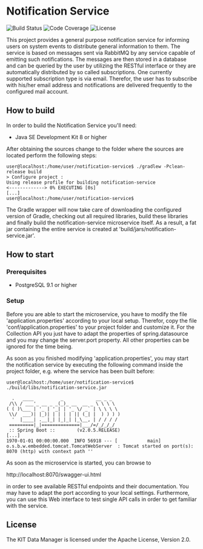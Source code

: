 # Notification Service

![Build Status](https://img.shields.io/travis/kit-data-manager/notification-service.svg)
![Code Coverage](https://img.shields.io/coveralls/github/kit-data-manager/notification-service.svg)
![License](https://img.shields.io/github/license/kit-data-manager/notification-service.svg)

This project provides a general purpose notification service for informing users on system events to distribute general information to them. The service is based
on messages sent via RabbitMQ by any service capable of emitting such notifications. The messages are then stored in a database and can be queried by the user 
by utilizing the RESTful interface or they are automatically distributed by so called subscriptions. One currently supported subscription type is via email. Therefor,
the user has to subscribe with his/her email address and notifications are delivered frequently to the configured mail account.

## How to build

In order to build the Notification Service you'll need:

* Java SE Development Kit 8 or higher

After obtaining the sources change to the folder where the sources are located perform the following steps:

```
user@localhost:/home/user/notification-service$ ./gradlew -Pclean-release build
> Configure project :
Using release profile for building notification-service
<-------------> 0% EXECUTING [0s]
[...]
user@localhost:/home/user/notification-service$
```

The Gradle wrapper will now take care of downloading the configured version of Gradle, checking out all required libraries, build these
libraries and finally build the notification-service microservice itself. As a result, a fat jar containing the entire service is created at 'build/jars/notification-service.jar'.

## How to start

### Prerequisites

* PostgreSQL 9.1 or higher

### Setup
Before you are able to start the microservice, you have to modify the file 'application.properties' according to your local setup. 
Therefor, copy the file 'conf/application.properties' to your project folder and customize it. For the Collection API you just have to adapt the properties of 
spring.datasource and you may change the server.port property. All other properties can be ignored for the time being.

As soon as you finished modifying 'application.properties', you may start the notification service by executing the following command inside the project folder, 
e.g. where the service has been built before:

```
user@localhost:/home/user/notification-service$ ./build/libs/notification-service.jar

  .   ____          _            __ _ _
 /\\ / ___'_ __ _ _(_)_ __  __ _ \ \ \ \
( ( )\___ | '_ | '_| | '_ \/ _` | \ \ \ \
 \\/  ___)| |_)| | | | | || (_| |  ) ) ) )
  '  |____| .__|_| |_|_| |_\__, | / / / /
 =========|_|==============|___/=/_/_/_/
 :: Spring Boot ::        (v2.0.5.RELEASE)
[...]
1970-01-01 00:00:00.000  INFO 56918 --- [           main] o.s.b.w.embedded.tomcat.TomcatWebServer  : Tomcat started on port(s): 8070 (http) with context path ''

```

As soon as the microservice is started, you can browse to 

http://localhost:8070/swagger-ui.html

in order to see available RESTful endpoints and their documentation. You may have to adapt the port according to your local settings.
Furthermore, you can use this Web interface to test single API calls in order to get familiar with the service. 

## License

The KIT Data Manager is licensed under the Apache License, Version 2.0.
